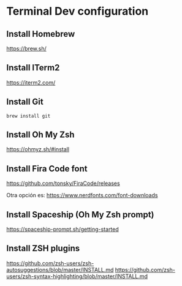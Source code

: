 
# Terminal Dev configuration

## Install Homebrew 
https://brew.sh/

## Install ITerm2
https://iterm2.com/

## Install Git
`brew install git`

## Install Oh My Zsh
https://ohmyz.sh/#install

## Install Fira Code font
https://github.com/tonsky/FiraCode/releases

Otra opción es:
https://www.nerdfonts.com/font-downloads

## Install Spaceship (Oh My Zsh prompt)
https://spaceship-prompt.sh/getting-started

## Install ZSH plugins
https://github.com/zsh-users/zsh-autosuggestions/blob/master/INSTALL.md
https://github.com/zsh-users/zsh-syntax-highlighting/blob/master/INSTALL.md
